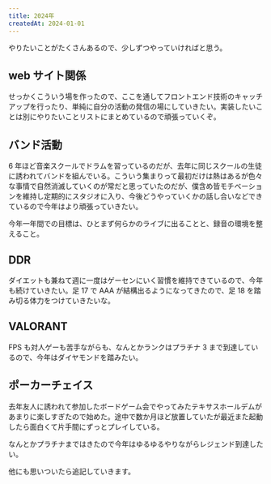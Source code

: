 ```yaml
---
title: 2024年
createdAt: 2024-01-01
---
```


やりたいことがたくさんあるので、少しずつやっていければと思う。

<!--more-->

## web サイト関係

せっかくこういう場を作ったので、ここを通してフロントエンド技術のキャッチアップを行ったり、単純に自分の活動の発信の場にしていきたい。実装したいことは別にやりたいことリストにまとめているので頑張っていくぞ。

## バンド活動

6 年ほど音楽スクールでドラムを習っているのだが、去年に同じスクールの生徒に誘われてバンドを組んでいる。こういう集まりって最初だけは熱はあるが色々な事情で自然消滅していくのが常だと思っていたのだが、僕含め皆モチベーションを維持し定期的にスタジオに入り、今後どうやっていくかの話し合いなどできているので今年はより頑張っていきたい。

今年一年間での目標は、ひとまず何らかのライブに出ることと、録音の環境を整えること。

## DDR

ダイエットも兼ねて週に一度はゲーセンにいく習慣を維持できているので、今年も続けていきたい。足 17 で AAA が結構出るようになってきたので、足 18 を踏み切る体力をつけていきたいな。

## VALORANT

FPS も対人ゲーも苦手ながらも、なんとかランクはプラチナ 3 まで到達しているので、今年はダイヤモンドを踏みたい。

## ポーカーチェイス

去年友人に誘われて参加したボードゲーム会でやってみたテキサスホールデムがあまりに楽しすぎたので始めた。途中で数か月ほど放置していたが最近また起動したら面白くて片手間にずっとプレイしている。

なんとかプラチナまではきたので今年はゆるゆるやりながらレジェンド到達したい。

他にも思いついたら追記していきます。
